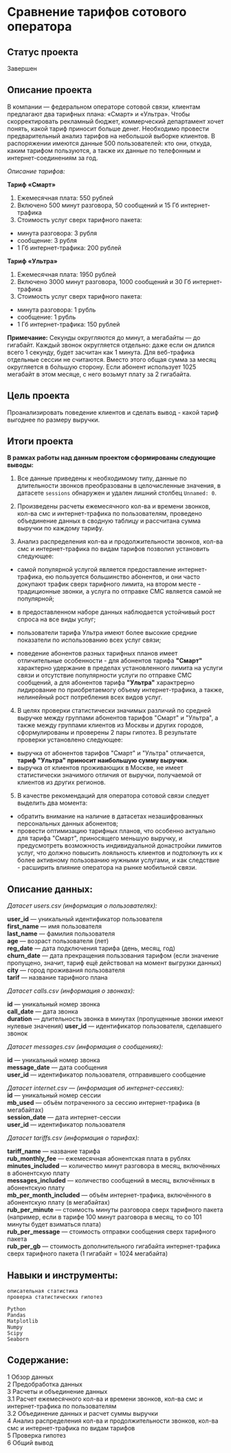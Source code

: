 # Сравнение тарифов сотового оператора

## Статус проекта
Завершен

## Описание проекта

В компании — федеральном операторе сотовой связи, клиентам предлагают два тарифных плана: «Смарт» и «Ультра». Чтобы скорректировать рекламный бюджет, коммерческий департамент хочет понять, какой тариф приносит больше денег.
Необходимо провести предварительный анализ тарифов на небольшой выборке клиентов. В распоряжении имеются данные 500 пользователей: кто они, откуда, каким тарифом пользуются, а также их данные по телефонным и интернет-соединениям за год. 

*Описание тарифов:*

**Тариф «Смарт»**
1.	Ежемесячная плата: 550 рублей
2.	Включено 500 минут разговора, 50 сообщений и 15 Гб интернет-трафика
3.	Стоимость услуг сверх тарифного пакета:
-	минута разговора: 3 рубля
-	сообщение: 3 рубля
-	1 Гб интернет-трафика: 200 рублей

**Тариф «Ультра»**
1.	Ежемесячная плата: 1950 рублей
2.	Включено 3000 минут разговора, 1000 сообщений и 30 Гб интернет-трафика
3.	Стоимость услуг сверх тарифного пакета:
-	минута разговора: 1 рубль
-	сообщение: 1 рубль
-	1 Гб интернет-трафика: 150 рублей

**Примечание:**
Секунды округляются до минут, а мегабайты — до гигабайт. Каждый звонок округляется отдельно: даже если он длился всего 1 секунду, будет засчитан как 1 минута.
Для веб-трафика отдельные сессии не считаются. Вместо этого общая сумма за месяц округляется в бо́льшую сторону. Если абонент использует 1025 мегабайт в этом месяце, с него возьмут плату за 2 гигабайта.

## Цель проекта  

Проанализировать поведение клиентов и сделать вывод - какой тариф выгоднее по размеру выручки.

## Итоги проекта  

**В рамках работы над данным проектом сформированы следующие выводы:**
1. Все данные приведены к необходимому типу, данные по длительности звонков преобразованы в целочисленные значения, в датасете `sessions` обнаружен и удален лишний столбец `Unnamed: 0`.  

2. Произведены расчеты ежемесячного кол-ва и времени звонков, кол-ва смс и интернет-трафика по пользователям, проведено объединение данных в сводную таблицу и рассчитана сумма выручки по каждому тарифу.  

3. Анализ распределения кол-ва и продолжительности звонков, кол-ва смс и интернет-трафика по видам тарифов позволил установить следующее:  

 - самой популярной услугой является предоставление интернет-трафика, ею пользуется большинство абонентов, и они часто докупают трафик сверх тарифного лимита, на втором месте - традиционные звонки, а услуга по отправке СМС является самой не популярной;  

 - в предоставленном наборе данных наблюдается устойчивый рост спроса на все виды услуг;  

 - пользователи тарифа Ультра имеют более высокие средние показатели по использованию всех услуг связи;

 - поведение абонентов разных тарифных планов имеет отличительные особенности - для абонентов тарифа **"Смарт"** характерно удержание в пределах установленного лимита на услуги связи и отсутствие популярности услуги по отправке СМС сообщений, а для абонентов тарифа **"Ультра"** характрерно лидирование по приобретаемогу объему интернет-трафика, а также, нелинейный рост потребления всех видов услуг.  

4. В целях проверки статистически значимых различий по средней выручке между группами абонентов тарифов "Смарт" и "Ультра", а также между группами клиентов из Москвы и других городов, сформулированы и проверены 2 пары гипотез. В результате проверки установлено следующее:
 - выручка от абонентов тарифов "Смарт" и "Ультра" отличается, **тариф "Ультра" приносит наибольшую сумму выручки**.
 - выручка от клиентов проживающих в Москве, не имеет статистически значимого отличия от выручки, получаемой от клиентов из других регионов.  

5. В качестве рекомендаций для оператора сотовой связи следует выделить два момента:
 - обратить внимание на наличие в датасетах незашифрованных персональных данных абонентов;
 - провести оптимизацию тарифных планов, что особенно актуально для тарифа "Смарт", приносящего меньшую выручку, и предусмотреть возможность индивидуальной донастройки лимитов услуг, что должно повысить лояльность клиентов и подтолкнуть их к более активному пользованию нужными услугами, и как следствие - расширить влияние оператора на рынке мобильной связи.

## Описание данных:  

*Датасет users.csv (информация о пользователях):*  

**user_id** — уникальный идентификатор пользователя  
**first_name**  — имя пользователя  
**last_name**  — фамилия пользователя  
**age**  — возраст пользователя (лет)  
**reg_date**  — дата подключения тарифа (день, месяц, год)  
**churn_date**  — дата прекращения пользования тарифом (если значение пропущено, значит, тариф ещё действовал на момент выгрузки данных)  
**city**  — город проживания пользователя  
**tarif**  — название тарифного плана  

*Датасет calls.csv (информация о звонках):*  

**id** — уникальный номер звонка  
**call_date** — дата звонка  
**duration** — длительность звонка в минутах (пропущенные звонки имеют нулевые значения)
**user_id** — идентификатор пользователя, сделавшего звонок  

*Датасет messages.csv (информация о сообщениях):*  

**id** — уникальный номер звонка  
**message_date** — дата сообщения  
**user_id** — идентификатор пользователя, отправившего сообщение  

*Датасет internet.csv — (информация об интернет-сессиях):*  
**id** — уникальный номер сессии  
**mb_used** — объём потраченного за сессию интернет-трафика (в мегабайтах)  
**session_date** — дата интернет-сессии  
**user_id** — идентификатор пользователя  

*Датасет tariffs.csv (информация о тарифах):*  

**tariff_name** — название тарифа  
**rub_monthly_fee** — ежемесячная абонентская плата в рублях  
**minutes_included** — количество минут разговора в месяц, включённых в абонентскую плату  
**messages_included** — количество сообщений в месяц, включённых в абонентскую плату  
**mb_per_month_included** — объём интернет-трафика, включённого в абонентскую плату (в мегабайтах)  
**rub_per_minute** — стоимость минуты разговора сверх тарифного пакета (например, если в тарифе 100 минут разговора в месяц, то со 101 минуты будет взиматься плата)  
**rub_per_message** — стоимость отправки сообщения сверх тарифного пакета  
**rub_per_gb** — стоимость дополнительного гигабайта интернет-трафика сверх тарифного пакета (1 гигабайт = 1024 мегабайта) 

## Навыки и инструменты:

`описательная статистика`  
`проверка статистических гипотез`  

`Python`  
`Pandas`  
`Matplotlib`  
`Numpy`  
`Scipy`  
`Seaborn`  

## Содержание:  

1 Обзор данных  
2 Предобработка данных  
3 Расчеты и объединение данных  
3.1 Расчет ежемесячного кол-ва и времени звонков, кол-ва смс и интернет-трафика по пользователям  
3.2 Объединение данных и расчет суммы выручки  
4 Анализ распределения кол-ва и продолжительности звонков, кол-ва смс и интернет-трафика по видам тарифов  
5 Проверка гипотез  
6 Общий вывод  
